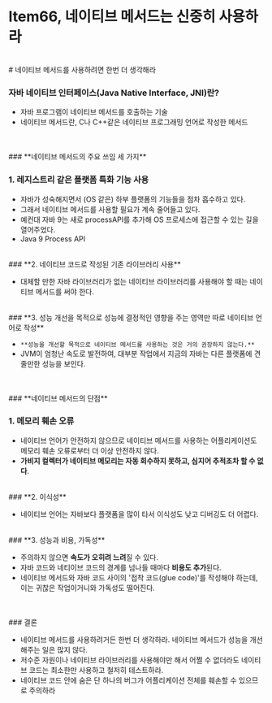 # Item66, 네이티브 메서드는 신중히 사용하라
<br/>
# 네이티브 메서드를 사용하려면 한번 더 생각해라

### **자바 네이티브 인터페이스(Java Native Interface, JNI)란?**

- 자바 프로그램이 네이티브 메서드를 호출하는 기술      
- 네이티브 메서드란, C나 C++같은 네이티브 프로그래밍 언어로 작성한 메서드         
<br>
<br>
### **네이티브 메서드의 주요 쓰임 세 가지**

### **1. 레지스트리 같은 플랫폼 특화 기능 사용**

- 자바가 성숙해지면서 (OS 같은) 하부 플랫폼의 기능들을 점차 흡수하고 있다.      
- 그래서 네이티브 메서드를 사용할 필요가 계속 줄어들고 있다.            
- 예컨대 자바 9는 새로 processAPI를 추가해 OS 프로세스에 접근할 수 있는 길을 열어주었다.                  
- Java 9 Process API                               
<br>
### **2. 네이티브 코드로 작성된 기존 라이브러리 사용**

- 대체할 만한 자바 라이브러리가 없는 네이티브 라이브러리를 사용해야 할 때는 네이티브 메서드를 써야 한다.                                 
<br>
### **3. 성능 개선을 목적으로 성능에 결정적인 영향을 주는 영역만 따로 네이티브 언어로 작성**

- `**성능을 개선할 목적으로 네이티브 메서드를 사용하는 것은 거의 권장하지 않는다.**`               
- JVM이 엄청난 속도로 발전하여, 대부분 작업에서 지금의 자바는 다른 플랫폼에 견줄만한 성능을 보인다.              
<br>
<br>
### **네이티브 메서드의 단점**

### **1. 메모리 훼손 오류**

- 네이티브 언어가 안전하지 않으므로 네이티브 메서드를 사용하는 어플리케이션도 메모리 훼손 오류로부터 더 이상 안전하지 않다.        
- **가비지 컬렉터가 네이티브 메모리는 자동 회수하지 못하고, 심지어 추적조차 할 수 없다**.           
<br>
### **2. 이식성**

- 네이티브 언어는 자바보다 플랫폼을 많이 타서 이식성도 낮고 디버깅도 더 어렵다.         
<br>
### **3. 성능과 비용, 가독성**

- 주의하지 않으면 **속도가 오히려 느려**질 수 있다.             
- 자바 코드와 네티이브 코드의 경계를 넘나들 때마다 **비용도 추가**된다.                     
- 네이티브 메서드와 자바 코드 사이의 '접착 코드(glue code)'를 작성해야 하는데, 이는 귀찮은 작업이거니와 가독성도 떨어진다.                
<br>
<br>
### 결론

- 네이티브 메서드를 사용하려거든 한번 더 생각하라. 네이티브 메서드가 성능을 개선해주는 일은 많지 않다.             
- 저수준 자원이나 네이티브 라이브러리를 사용해야만 해서 어쩔 수 없더라도 네이티브 코드는 최소한만 사용하고 철저히 테스트하라.          
- 네이티브 코드 안에 숨은 단 하나의 버그가 어플리케이션 전체를 훼손할 수 있으므로 주의하라        
